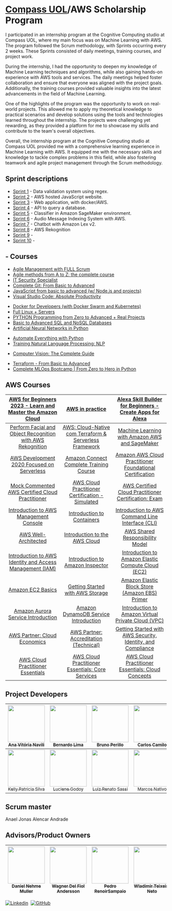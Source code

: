 # [Compass UOL](https://compass.uol/en/home/)/AWS Scholarship Program

I participated in an internship program at the Cognitive Computing studio at Compass UOL, where my main focus was on Machine Learning with AWS. The program followed the Scrum methodology, with Sprints occurring every 2 weeks. These Sprints consisted of daily meetings, training courses, and project work.

During the internship, I had the opportunity to deepen my knowledge of Machine Learning techniques and algorithms, while also gaining hands-on experience with AWS tools and services. The daily meetings helped foster collaboration and ensure that everyone was aligned with the project goals. Additionally, the training courses provided valuable insights into the latest advancements in the field of Machine Learning.

One of the highlights of the program was the opportunity to work on real-world projects. This allowed me to apply my theoretical knowledge to practical scenarios and develop solutions using the tools and technologies learned throughout the internship. The projects were challenging yet rewarding, as they provided a platform for me to showcase my skills and contribute to the team's overall objectives.

Overall, the internship program at the Cognitive Computing studio at Compass UOL provided me with a comprehensive learning experience in Machine Learning with AWS. It equipped me with the necessary skills and knowledge to tackle complex problems in this field, while also fostering teamwork and agile project management through the Scrum methodology.

## Sprint descriptions
- [Sprint 1](https://github.com/brunoperillo/sprint-1-pb-aws-univesp/tree/grupo-1) - Data validation system using regex.
- [Sprint 2](https://github.com/brunoperillo/sprint-2-pb-aws-univesp/tree/grupo-2) - AWS hosted JavaScript website.
- [Sprint 3](https://github.com/brunoperillo/sprint-3-pb-aws-univesp/tree/grupo-4) - Web application, with docker/AWS.
- [Sprint 4](https://github.com/brunoperillo/sprint-4-pb-aws-univesp/tree/grupo-3) - API to query a database.
- [Sprint 5](https://github.com/brunoperillo/sprint-5-pb-aws-univesp/tree/grupo-1) - Classifier in Amazon SageMaker environment.
- [Sprint 6](https://github.com/brunoperillo/sprint-6-pb-aws-univesp/tree/grupo-2) - Audio Message Indexing System with AWS.
- [Sprint 7](https://github.com/brunoperillo/sprint-7-pb-aws-univesp/tree/grupo-2) - Chatbot with Amazon Lex v2.
- [Sprint 8](https://github.com/brunoperillo/sprint-8-pb-aws-univesp/tree/grupo-1) - AWS Rekognition
- [Sprint 9]() -
- [Sprint 10]() - 



## - Courses
- [Agile Management with FULL Scrum](https://udemy.com/course/gestao-projetos-agile-scrum-completo/learn/lecture/25536012?course_portion_id=303076&learning_path_id=4565840#overview)
- [Agile methods from A to Z: the complete course](https://udemy.com/course/metodos-ageis/learn/lecture/26807608?course_portion_id=303078&learning_path_id=4565840#overview)
- [IT Security Specialist](https://udemy.com/course/it-security-specialist/learn/lecture/9005252?learning_path_id=4565840#overview)
- [Complete Git: From Basic to Advanced](https://udemy.com/course/git-completo-do-basico-ao-avancado/learn/lecture/13903866?course_portion_id=304816&learning_path_id=4565840#overview)
- [JavaScript from basic to advanced (w/ Node.js and projects)](https://udemy.com/course/javascript-do-basico-ao-avancado-com-node-e-projetos/learn/lecture/18337370?course_portion_id=304820&learning_path_id=4565840#overview)
- [Visual Studio Code: Absolute Productivity](https://udemy.com/course/visual-studio-code-produtividade-absoluta/learn/lecture/18424500?course_portion_id=305856&learning_path_id=4565840#overview)
<!--- [AWS for Beginners 2023 - Learn and Master the Amazon Cloud](https://udemy.com/course/aws-iniciantes-domine-a-nuvem-aws/learn/lecture/19511452?course_portion_id=302460&learning_path_id=4565840#overview) table
- [AWS in practice](https://udemy.com/course/aws-na-pratica/learn/lecture/23341698?course_portion_id=302458&learning_path_id=4565840#overview) table -->
- [Docker for Developers (with Docker Swarm and Kubernetes)](https://udemy.com/course/docker-para-desenvolvedores-com-docker-swarm-e-kubernetes/learn/lecture/25161664?course_portion_id=302456&learning_path_id=4565840#overview)
- [Full Linux + Servers](https://udemy.com/course/linux-completo-servidores/learn/lecture/21527762?course_portion_id=304826&learning_path_id=4565840#overview)
- [PYTHON Programming from Zero to Advanced + Real Projects](https://udemy.com/course/programacao-python-do-basico-ao-avancado/learn/lecture/24555276?learning_path_id=4565840#overview)
- [Basic to Advanced SQL and NoSQL Databases](https://udemy.com/course/curso-de-banco-de-dados-do-basico-ao-avancado/learn/lecture/13013656?course_portion_id=302468&learning_path_id=4565840#overview)
- [Artificial Neural Networks in Python](https://udemy.com/course/redes-neurais-artificiais-em-python/learn/lecture/8038594?learning_path_id=4565840#overview)
<!--- [Machine Learning with Amazon AWS and SageMaker](https://udemy.com/course/machine-learning-amazon-aws-sagemaker/learn/lecture/32360348?learning_path_id=4565840#overview) table -->
- [Automate Everything with Python](https://udemy.com/course/automate-everything-with-python/learn/lecture/29394204?course_portion_id=302466&learning_path_id=4565840#overview)
- [Training Natural Language Processing: NLP](https://udemy.com/course/formacao-processamento-de-linguagem-natural-nlp/learn/lecture/30918172?learning_path_id=4565840#overview)
<!--- [AWS Development 2020 Focused on Serverless](https://udemy.com/course/serverless-aws/learn/lecture/20938672?learning_path_id=4565840#overview) table 
- [Alexa Skill Builder for Beginners - Create Apps for Alexa](https://udemy.com/course/alexa-skill-builder-curso-completo/learn/lecture/18334858?learning_path_id=4565840#overview) table
- [Amazon Connect Complete Training Course](https://udemy.com/course/amazon-connect-complete-training-course/learn/lecture/30963386?learning_path_id=4565840#overview) table-->
- [Computer Vision: The Complete Guide](https://udemy.com/course/visao-computacional-o-guia-completo/learn/lecture/28708436?learning_path_id=4565840#overview)
<!--- [Perform Facial and Object Recognition with AWS Rekognition](https://udemy.com/course/amazon-aws-rekognition/learn/lecture/13949676?learning_path_id=4565840#overview) table
- [AWS: Cloud-Native com Terraform & Serverless Framework](https://udemy.com/course/aws-cloud-native-com-terraform-serverless-framework/learn/lecture/15646118?learning_path_id=4565840#overview) table-->
- [Terraform - From Basic to Advanced](https://udemy.com/course/terraform-do-basico-ao-avancado/learn/lecture/30183174?learning_path_id=4565840#overview)
- [Complete MLOps Bootcamp | From Zero to Hero in Python](https://udemy.com/course/complete-mlops-bootcamp-from-zero-to-hero-in-python-2022/learn/lecture/30113094?course_portion_id=302464&learning_path_id=4565840#overview)
<!-- - [Amazon AWS Cloud Practitioner Foundational Certification](https://udemy.com/course/certificacao-aws-cloud-practitioner/learn/lecture/18778304?learning_path_id=4565840#overview) table
- [Mock Commented AWS Certified Cloud Practitioner](https://udemy.com/course/simulado-comentado-aws-certified-cloud-practitioner/learn/lecture/20405857?learning_path_id=4565840#overview) table
- [AWS Cloud Practitioner Certification - Simulated](https://udemy.com/course/aws-practitioner-em-portugues/learn/quiz/5283892?learning_path_id=4565840#overview) table
- [AWS Certified Cloud Practitioner Certification: Exam](https://udemy.com/course/preparatorio-exame-aws-certified-cloud-practitioner-clf-c01/learn/lecture/16367672?learning_path_id=4565840#overview) table
- [Introduction to AWS Management Console](https://explore.skillbuilder.aws/learn/course/internal/view/elearning/253/introduction-to-aws-management-console) table
- [Introduction to Containers](https://explore.skillbuilder.aws/learn/course/internal/view/elearning/106/introduction-to-containers) table
- [Introduction to AWS Command Line Interface (CLI)](https://explore.skillbuilder.aws/learn/course/internal/view/elearning/223/introduction-to-aws-command-line-interface-cli) table
- [AWS Well-Architected](https://explore.skillbuilder.aws/learn/course/internal/view/elearning/2045/aws-well-architected?trk=7625a020-4afb-4990-a453-69f0444e9ca5&sc_channel=el) table
- [Introduction to the AWS Cloud](https://explore.skillbuilder.aws/learn/course/internal/view/elearning/1679/introduction-to-the-aws-cloud) table
- [AWS Shared Responsibility Model](https://explore.skillbuilder.aws/learn/course/internal/view/elearning/1860/aws-shared-responsibility-model-portuguese) table
- [Introduction to AWS Identity and Access Management (IAM)](https://explore.skillbuilder.aws/learn/course/internal/view/elearning/120/introduction-to-aws-identity-and-access-management-iam) table
- [Introduction to Amazon Inspector](https://explore.skillbuilder.aws/learn/course/internal/view/elearning/185/introduction-to-amazon-inspector) table
- [Introduction to Amazon Elastic Compute Cloud (EC2)](https://explore.skillbuilder.aws/learn/course/internal/view/elearning/49/introduction-to-amazon-elastic-compute-cloud-ec2) table
- [Amazon EC2 Basics](https://explore.skillbuilder.aws/learn/course/internal/view/elearning/12471/amazon-ec2-basics) table
- [Getting Started with AWS Storage](https://explore.skillbuilder.aws/learn/course/internal/view/elearning/6233/getting-started-with-aws-storage) table
- [Amazon Elastic Block Store (Amazon EBS) Primer](https://explore.skillbuilder.aws/learn/course/internal/view/elearning/1644/amazon-elastic-block-store-amazon-ebs-primer) table
- [Amazon Aurora Service Introduction](https://explore.skillbuilder.aws/learn/course/internal/view/elearning/393/amazon-aurora-service-introduction) table
- [Amazon DynamoDB Service Introduction](https://explore.skillbuilder.aws/learn/course/internal/view/elearning/326/amazon-dynamodb-service-introduction) table
- [Introduction to Amazon Virtual Private Cloud (VPC)](https://explore.skillbuilder.aws/learn/course/internal/view/elearning/79/introduction-to-amazon-virtual-private-cloud-vpc) table
- [AWS Partner: Cloud Economics](https://explore.skillbuilder.aws/learn/course/internal/view/elearning/1099/aws-partner-cloud-economics) table
- [AWS Partner: Accreditation (Technical)](https://explore.skillbuilder.aws/learn/course/internal/view/elearning/1096/aws-partner-accreditation-technical) table
- [Getting Started with AWS Security, Identity, and Compliance](https://explore.skillbuilder.aws/learn/course/internal/view/elearning/101/getting-started-with-aws-security-identity-and-compliance) table
- [AWS Cloud Practitioner Essentials](https://explore.skillbuilder.aws/learn/course/internal/view/elearning/134/aws-cloud-practitioner-essentials) table
- [AWS Cloud Practitioner Essentials: Core Services](https://explore.skillbuilder.aws/learn/course/internal/view/elearning/1990/aws-cloud-practitioner-essentials-core-services) table- 
- [AWS Cloud Practitioner Essentials: Cloud Concepts](https://explore.skillbuilder.aws/learn/course/internal/view/elearning/2022/aws-cloud-practitioner-essentials-cloud-concepts) table -->

## AWS Courses
| [AWS for Beginners 2023 - Learn and Master the Amazon Cloud](https://udemy.com/course/aws-iniciantes-domine-a-nuvem-aws/learn/lecture/19511452?course_portion_id=302460&learning_path_id=4565840#overview) | [AWS in practice](https://udemy.com/course/aws-na-pratica/learn/lecture/23341698?course_portion_id=302458&learning_path_id=4565840#overview) | [Alexa Skill Builder for Beginners - Create Apps for Alexa](https://udemy.com/course/alexa-skill-builder-curso-completo/learn/lecture/18334858?learning_path_id=4565840#overview) |
|:----------------:|:----------------:|:----------------:|
| [Perform Facial and Object Recognition with AWS Rekognition](https://udemy.com/course/amazon-aws-rekognition/learn/lecture/13949676?learning_path_id=4565840#overview) | [AWS: Cloud-Native com Terraform & Serverless Framework](https://udemy.com/course/aws-cloud-native-com-terraform-serverless-framework/learn/lecture/15646118?learning_path_id=4565840#overview) | [Machine Learning with Amazon AWS and SageMaker](https://udemy.com/course/machine-learning-amazon-aws-sagemaker/learn/lecture/32360348?learning_path_id=4565840#overview) |
| [AWS Development 2020 Focused on Serverless](https://udemy.com/course/serverless-aws/learn/lecture/20938672?learning_path_id=4565840#overview) | [Amazon Connect Complete Training Course](https://udemy.com/course/amazon-connect-complete-training-course/learn/lecture/30963386?learning_path_id=4565840#overview) | [Amazon AWS Cloud Practitioner Foundational Certification](https://udemy.com/course/certificacao-aws-cloud-practitioner/learn/lecture/18778304?learning_path_id=4565840#overview) |
| [Mock Commented AWS Certified Cloud Practitioner](https://udemy.com/course/simulado-comentado-aws-certified-cloud-practitioner/learn/lecture/20405857?learning_path_id=4565840#overview) | [AWS Cloud Practitioner Certification - Simulated](https://udemy.com/course/aws-practitioner-em-portugues/learn/quiz/5283892?learning_path_id=4565840#overview) | [AWS Certified Cloud Practitioner Certification: Exam](https://udemy.com/course/preparatorio-exame-aws-certified-cloud-practitioner-clf-c01/learn/lecture/16367672?learning_path_id=4565840#overview) |
| [Introduction to AWS Management Console](https://explore.skillbuilder.aws/learn/course/internal/view/elearning/253/introduction-to-aws-management-console) | [Introduction to Containers](https://explore.skillbuilder.aws/learn/course/internal/view/elearning/106/introduction-to-containers) | [Introduction to AWS Command Line Interface (CLI)](https://explore.skillbuilder.aws/learn/course/internal/view/elearning/223/introduction-to-aws-command-line-interface-cli)|
| [AWS Well-Architected](https://explore.skillbuilder.aws/learn/course/internal/view/elearning/2045/aws-well-architected?trk=7625a020-4afb-4990-a453-69f0444e9ca5&sc_channel=el) | [Introduction to the AWS Cloud](https://explore.skillbuilder.aws/learn/course/internal/view/elearning/1679/introduction-to-the-aws-cloud) | [AWS Shared Responsibility Model](https://explore.skillbuilder.aws/learn/course/internal/view/elearning/1860/aws-shared-responsibility-model-portuguese)|
| [Introduction to AWS Identity and Access Management (IAM)](https://explore.skillbuilder.aws/learn/course/internal/view/elearning/120/introduction-to-aws-identity-and-access-management-iam) | [Introduction to Amazon Inspector](https://explore.skillbuilder.aws/learn/course/internal/view/elearning/185/introduction-to-amazon-inspector) | [Introduction to Amazon Elastic Compute Cloud (EC2)](https://explore.skillbuilder.aws/learn/course/internal/view/elearning/49/introduction-to-amazon-elastic-compute-cloud-ec2) |
| [Amazon EC2 Basics](https://explore.skillbuilder.aws/learn/course/internal/view/elearning/12471/amazon-ec2-basics) | [Getting Started with AWS Storage](https://explore.skillbuilder.aws/learn/course/internal/view/elearning/6233/getting-started-with-aws-storage) | [Amazon Elastic Block Store (Amazon EBS) Primer](https://explore.skillbuilder.aws/learn/course/internal/view/elearning/1644/amazon-elastic-block-store-amazon-ebs-primer) |
| [Amazon Aurora Service Introduction](https://explore.skillbuilder.aws/learn/course/internal/view/elearning/393/amazon-aurora-service-introduction) | [Amazon DynamoDB Service Introduction](https://explore.skillbuilder.aws/learn/course/internal/view/elearning/326/amazon-dynamodb-service-introduction)| [Introduction to Amazon Virtual Private Cloud (VPC)](https://explore.skillbuilder.aws/learn/course/internal/view/elearning/79/introduction-to-amazon-virtual-private-cloud-vpc) |
| [AWS Partner: Cloud Economics](https://explore.skillbuilder.aws/learn/course/internal/view/elearning/1099/aws-partner-cloud-economics) | [AWS Partner: Accreditation (Technical)](https://explore.skillbuilder.aws/learn/course/internal/view/elearning/1096/aws-partner-accreditation-technical)| [Getting Started with AWS Security, Identity, and Compliance](https://explore.skillbuilder.aws/learn/course/internal/view/elearning/101/getting-started-with-aws-security-identity-and-compliance)|
| [AWS Cloud Practitioner Essentials](https://explore.skillbuilder.aws/learn/course/internal/view/elearning/134/aws-cloud-practitioner-essentials)| [AWS Cloud Practitioner Essentials: Core Services](https://explore.skillbuilder.aws/learn/course/internal/view/elearning/1990/aws-cloud-practitioner-essentials-core-services) | [AWS Cloud Practitioner Essentials: Cloud Concepts](https://explore.skillbuilder.aws/learn/course/internal/view/elearning/2022/aws-cloud-practitioner-essentials-cloud-concepts)|



## Project Developers
[<img src="https://avatars.githubusercontent.com/u/97908745?v=4" width=115><br><sub>Ana Vitória Navili</sub>](https://github.com/anaVitoriaLouro)  | [<img src="https://avatars.githubusercontent.com/u/81330043?v=4" width=115><br><sub>Bernardo Lima</sub>](https://github.com/belima93) | [<img src="https://avatars.githubusercontent.com/u/25699466?v=4" width=115><br><sub>Bruno Perillo</sub>](https://github.com/brunoperillo) | [<img src="https://avatars.githubusercontent.com/u/78061851?v=4" width=115><br><sub>Carlos Camilo</sub>](https://github.com/crobertocamilo) | [<img src="https://avatars.githubusercontent.com/u/96358027?v=4" width=115><br><sub>Diego Lopes</sub>](https://github.com/Diegox0301) | [<img src="https://avatars.githubusercontent.com/u/124359272?v=4" width=115><br><sub>Irati Maffra</sub>](https://github.com/IratiMaffra) | 
| :---: | :---: | :---: | :---: | :---: | :---: | 
[<img src="https://avatars.githubusercontent.com/u/88354075?v=4" width=115><br><sub>Kelly Patricia Silva</sub>](https://github.com/KellyPLSilva) | [<img src="https://avatars.githubusercontent.com/u/87142990?v=4" width=115><br><sub>Luciene Godoy</sub>](https://github.com/LucieneGodoy) | [<img src="https://avatars.githubusercontent.com/u/72028902?v=4" width=115><br><sub>Luiz Renato Sassi</sub>](https://github.com/luizrsassi) | [<img src="https://avatars.githubusercontent.com/u/73674662?v=4" width=115><br><sub>Marcos Nativo</sub>](https://github.com/onativo) | [<img src="https://avatars.githubusercontent.com/u/94749597?v=4" width=115><br><sub>O'Dhara Maggi</sub>](https://github.com/odharamaggi)| [<img src="https://avatars.githubusercontent.com/u/117780664?v=4" width=115><br><sub>Viviane Alves </sub>](https://github.com/Vivianes86)|

## Scrum master
Anael Jonas Alencar Andrade

## Advisors/Product Owners
[<img src="https://avatars.githubusercontent.com/u/76558798?v=4" width=115><br><sub>Daniel Nehme Muller</sub>](https://github.com/daniel-compasso) | [<img src="https://avatars.githubusercontent.com/u/54381643?v=4" width=115><br><sub>Wagner Del Fiol Andersson</sub>](https://github.com/wagnerandersson) | [<img src="https://avatars.githubusercontent.com/u/24260624?v=4" width=115><br><sub>Pedro RenoirSampaio</sub>](https://github.com/RenoirSampaio) | [<img src="https://avatars.githubusercontent.com/u/15970264?v=4" width=115><br><sub>Wladimir Teixeira Neto</sub>](https://github.com/wladneto) |
| :---: | :---: | :---: | :---: |


[![Linkedin](https://i.stack.imgur.com/gVE0j.png)](https://www.linkedin.com/)&nbsp; [![GitHub](https://i.stack.imgur.com/tskMh.png)](https://github.com/)



